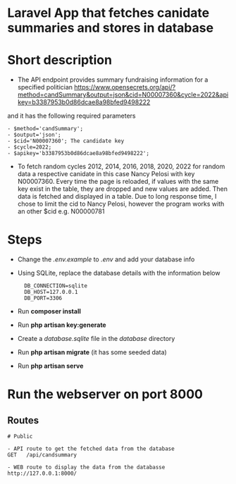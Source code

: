 # Laravel App that fetches canidate summaries and stores in database

# Short description

- The API endpoint provides summary fundraising information for a specified politician https://www.opensecrets.org/api/?method=candSummary&output=json&cid=N00007360&cycle=2022&apikey=b3387953b0d86dcae8a98bfed9498222 

and it has the following required parameters

    - $method='candSummary';
    - $output='json';
    - $cid='N00007360'; The candidate key
    - $cycle=2022;
    - $apikey='b3387953b0d86dcae8a98bfed9498222';
    
- To fetch random cycles 2012, 2014, 2016, 2018, 2020, 2022 for random data a respective canidate in this case Nancy Pelosi with key N00007360. Every time the page is reloaded, if values with the same key exist in the table, they are dropped and new values are added. Then data is fetched and displayed in a table. Due to long response time, I chose to limit the cid to Nancy Pelosi, however the program works with an other $cid e.g. N00000781




# Steps

- Change the *.env.example* to *.env* and add your database info

- Using SQLite, replace the database details with the information below

        DB_CONNECTION=sqlite
        DB_HOST=127.0.0.1
        DB_PORT=3306

- Run __composer install__
- Run __php artisan key:generate__
- Create a _database.sqlite_ file in the _database_ directory
- Run __php artisan migrate__  (it has some seeded data)


- Run __php artisan serve__

# Run the webserver on port 8000

## Routes

```
# Public

- API route to get the fetched data from the database
GET   /api/candsummary

- WEB route to display the data from the databasse
http://127.0.0.1:8000/

```
